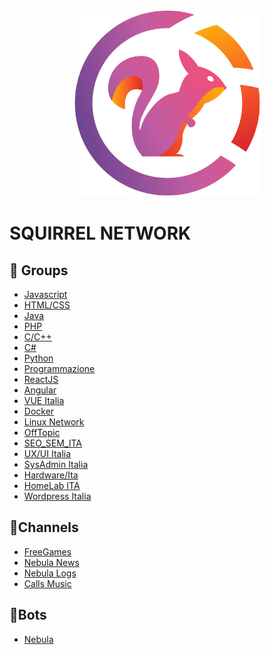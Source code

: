 <p align="center">
<img src="./img/Logo.png" alt="Smiley face" height="300" width="300">
</p>

# SQUIRREL NETWORK

## 👥 Groups

<ul>
<li><a href="https://t.me/javascript_ita">Javascript</a></li>
<li><a href="https://t.me/html_css_ita">HTML/CSS</a></li>
<li><a href="https://t.me/java_italia">Java</a></li>
<li><a href="https://t.me/php_italia">PHP</a></li>
<li><a href="https://t.me/cpp_ita">C/C++</a></li>
<li><a href="https://t.me/csharp_ita">C#</a></li>
<li><a href="https://t.me/pythonitalia_principianti">Python</a></li>
<li><a href="https://t.me/programmazione_ita">Programmazione</a></li>
<li><a href="https://t.me/react_ita">ReactJS</a></li>
<li><a href="https://t.me/angular_ita">Angular</a></li>
<li><a href="https://t.me/vue_italia">VUE Italia</a></li>
<li><a href="https://t.me/dockerita">Docker</a></li>
<li><a href="https://t.me/linuxnetwork">Linux Network</a></li>
<li><a href="https://t.me/offtopic_ita">OffTopic</a></li>
<li><a href="https://t.me/seo_sem_it">SEO_SEM_ITA</a></li>
<li><a href="https://t.me/ux_italia">UX/UI Italia</a></li>
<li><a href="https://t.me/sysadminita">SysAdmin Italia</a></li>
<li><a href="https://t.me/hardware_ita">Hardware/Ita</a></li>
<li><a href="https://t.me/homelabitalia">HomeLab ITA</a></li>
<li><a href="https://t.me/wordpress_ita">Wordpress Italia</a></li>
</ul>

## 📝Channels

<ul>
<li><a href="https://t.me/FreeGameCodes">FreeGames</a></li>
<li><a href="https://t.me/nebulanews">Nebula News</a></li>
<li><a href="https://t.me/nebulalogs">Nebula Logs</a></li>
<li><a href="https://t.me/callsmusic">Calls Music</a></li>
</ul>

## 🤖Bots

<ul>
<li><a href="https://t.me/nebuladevbot">Nebula</a></li>
</ul>
